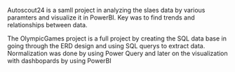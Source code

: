 Autoscout24 is a samll project in analyzing the slaes data by various paramters and visualize it in PowerBI.
Key was to find trends and relationships between data.

The OlympicGames project is a full project by creating the SQL data base in going through the ERD design and using SQL querys to extract data.
Normalization was done by using Power Query and later on the visualization with dashbopards by using PowerBI
